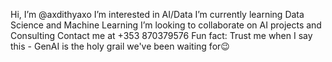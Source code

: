 Hi, I’m @axdithyaxo
I’m interested in AI/Data 
I’m currently learning Data Science and Machine Learning
I’m looking to collaborate on AI projects and Consulting
Contact me at +353 870379576
Fun fact: Trust me when I say this - GenAI is the holy grail we've been waiting for😉


